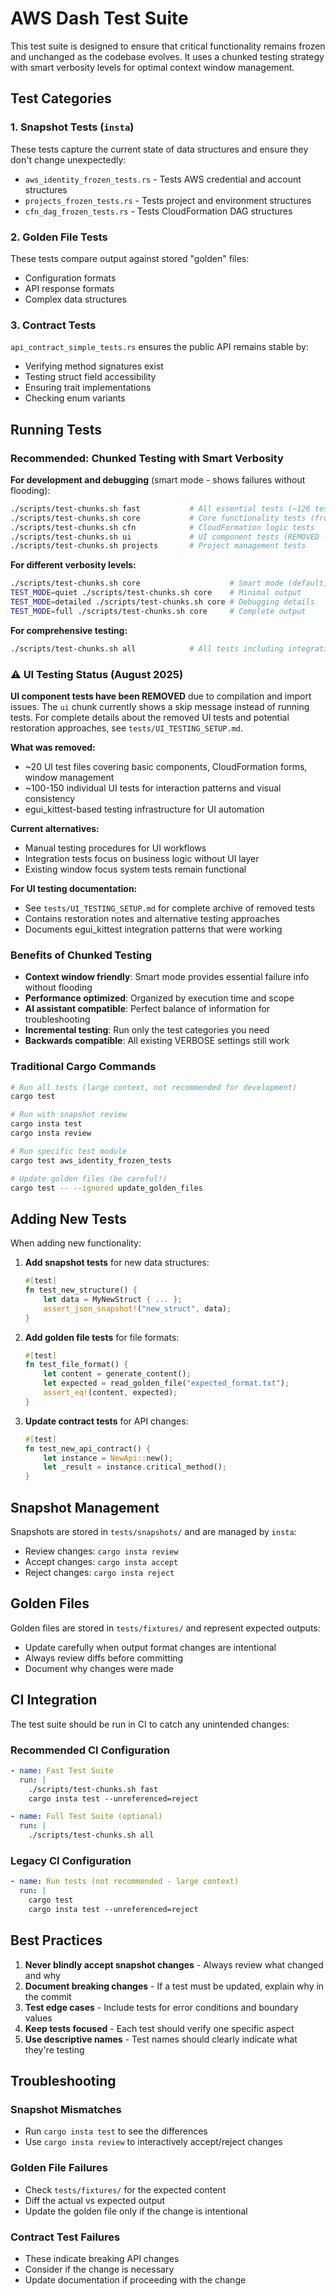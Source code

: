 # AWS Dash Test Suite

This test suite is designed to ensure that critical functionality remains frozen and unchanged as the codebase evolves. It uses a chunked testing strategy with smart verbosity levels for optimal context window management.

## Test Categories

### 1. Snapshot Tests (`insta`)
These tests capture the current state of data structures and ensure they don't change unexpectedly:
- `aws_identity_frozen_tests.rs` - Tests AWS credential and account structures
- `projects_frozen_tests.rs` - Tests project and environment structures  
- `cfn_dag_frozen_tests.rs` - Tests CloudFormation DAG structures

### 2. Golden File Tests
These tests compare output against stored "golden" files:
- Configuration formats
- API response formats
- Complex data structures

### 3. Contract Tests
`api_contract_simple_tests.rs` ensures the public API remains stable by:
- Verifying method signatures exist
- Testing struct field accessibility
- Ensuring trait implementations
- Checking enum variants

## Running Tests

### Recommended: Chunked Testing with Smart Verbosity

**For development and debugging** (smart mode - shows failures without flooding):
```bash
./scripts/test-chunks.sh fast           # All essential tests (~126 tests)
./scripts/test-chunks.sh core           # Core functionality tests (frozen: 10, API: 8, unit: 108)
./scripts/test-chunks.sh cfn            # CloudFormation logic tests
./scripts/test-chunks.sh ui             # UI component tests (REMOVED - see note below)
./scripts/test-chunks.sh projects       # Project management tests
```

**For different verbosity levels:**
```bash
./scripts/test-chunks.sh core                    # Smart mode (default)
TEST_MODE=quiet ./scripts/test-chunks.sh core    # Minimal output
TEST_MODE=detailed ./scripts/test-chunks.sh core # Debugging details
TEST_MODE=full ./scripts/test-chunks.sh core     # Complete output
```

**For comprehensive testing:**
```bash
./scripts/test-chunks.sh all            # All tests including integration (~30min)
```

### ⚠️ UI Testing Status (August 2025)

**UI component tests have been REMOVED** due to compilation and import issues. The `ui` chunk currently shows a skip message instead of running tests. For complete details about the removed UI tests and potential restoration approaches, see `tests/UI_TESTING_SETUP.md`.

**What was removed:**
- ~20 UI test files covering basic components, CloudFormation forms, window management
- ~100-150 individual UI tests for interaction patterns and visual consistency
- egui_kittest-based testing infrastructure for UI automation

**Current alternatives:**
- Manual testing procedures for UI workflows
- Integration tests focus on business logic without UI layer
- Existing window focus system tests remain functional

**For UI testing documentation:**
- See `tests/UI_TESTING_SETUP.md` for complete archive of removed tests
- Contains restoration notes and alternative testing approaches
- Documents egui_kittest integration patterns that were working

### Benefits of Chunked Testing

- **Context window friendly**: Smart mode provides essential failure info without flooding
- **Performance optimized**: Organized by execution time and scope
- **AI assistant compatible**: Perfect balance of information for troubleshooting
- **Incremental testing**: Run only the test categories you need
- **Backwards compatible**: All existing VERBOSE settings still work

### Traditional Cargo Commands

```bash
# Run all tests (large context, not recommended for development)
cargo test

# Run with snapshot review
cargo insta test
cargo insta review

# Run specific test module
cargo test aws_identity_frozen_tests

# Update golden files (be careful!)
cargo test -- --ignored update_golden_files
```

## Adding New Tests

When adding new functionality:

1. **Add snapshot tests** for new data structures:
   ```rust
   #[test]
   fn test_new_structure() {
       let data = MyNewStruct { ... };
       assert_json_snapshot!("new_struct", data);
   }
   ```

2. **Add golden file tests** for file formats:
   ```rust
   #[test]
   fn test_file_format() {
       let content = generate_content();
       let expected = read_golden_file("expected_format.txt");
       assert_eq!(content, expected);
   }
   ```

3. **Update contract tests** for API changes:
   ```rust
   #[test]
   fn test_new_api_contract() {
       let instance = NewApi::new();
       let _result = instance.critical_method();
   }
   ```

## Snapshot Management

Snapshots are stored in `tests/snapshots/` and are managed by `insta`:

- Review changes: `cargo insta review`
- Accept changes: `cargo insta accept`
- Reject changes: `cargo insta reject`

## Golden Files

Golden files are stored in `tests/fixtures/` and represent expected outputs:

- Update carefully when output format changes are intentional
- Always review diffs before committing
- Document why changes were made

## CI Integration

The test suite should be run in CI to catch any unintended changes:

### Recommended CI Configuration

```yaml
- name: Fast Test Suite
  run: |
    ./scripts/test-chunks.sh fast
    cargo insta test --unreferenced=reject

- name: Full Test Suite (optional)
  run: |
    ./scripts/test-chunks.sh all
```

### Legacy CI Configuration

```yaml
- name: Run tests (not recommended - large context)
  run: |
    cargo test
    cargo insta test --unreferenced=reject
```

## Best Practices

1. **Never blindly accept snapshot changes** - Always review what changed and why
2. **Document breaking changes** - If a test must be updated, explain why in the commit
3. **Test edge cases** - Include tests for error conditions and boundary values
4. **Keep tests focused** - Each test should verify one specific aspect
5. **Use descriptive names** - Test names should clearly indicate what they're testing

## Troubleshooting

### Snapshot Mismatches
- Run `cargo insta test` to see the differences
- Use `cargo insta review` to interactively accept/reject changes

### Golden File Failures
- Check `tests/fixtures/` for the expected content
- Diff the actual vs expected output
- Update the golden file only if the change is intentional

### Contract Test Failures
- These indicate breaking API changes
- Consider if the change is necessary
- Update documentation if proceeding with the change